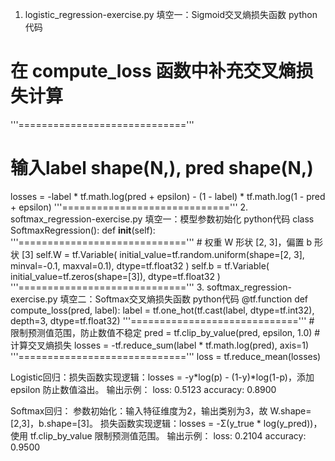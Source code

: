 1. logistic_regression-exercise.py 填空一：Sigmoid交叉熵损失函数
python代码
# 在 compute_loss 函数中补充交叉熵损失计算
'''============================='''
# 输入label shape(N,), pred shape(N,)
losses = -label * tf.math.log(pred + epsilon) - (1 - label) * tf.math.log(1 - pred + epsilon)
'''============================='''
2. softmax_regression-exercise.py 填空一：模型参数初始化
python代码
class SoftmaxRegression():
    def __init__(self):
        '''============================='''
        # 权重 W 形状 [2, 3]，偏置 b 形状 [3]
        self.W = tf.Variable(
            initial_value=tf.random.uniform(shape=[2, 3], minval=-0.1, maxval=0.1),
            dtype=tf.float32
        )
        self.b = tf.Variable(
            initial_value=tf.zeros(shape=[3]),
            dtype=tf.float32
        )
        '''============================='''
3. softmax_regression-exercise.py 填空二：Softmax交叉熵损失函数
python代码
@tf.function
def compute_loss(pred, label):
    label = tf.one_hot(tf.cast(label, dtype=tf.int32), depth=3, dtype=tf.float32)
    '''============================='''
    # 限制预测值范围，防止数值不稳定
    pred = tf.clip_by_value(pred, epsilon, 1.0)
    # 计算交叉熵损失
    losses = -tf.reduce_sum(label * tf.math.log(pred), axis=1)
    '''============================='''
    loss = tf.reduce_mean(losses)

Logistic回归：损失函数实现逻辑：losses = -y*log(p) - (1-y)*log(1-p)，添加 epsilon 防止数值溢出。
输出示例：
loss: 0.5123   accuracy: 0.8900

Softmax回归：
参数初始化：输入特征维度为2，输出类别为3，故 W.shape=[2,3]，b.shape=[3]。
损失函数实现逻辑：losses = -Σ(y_true * log(y_pred))，使用 tf.clip_by_value 限制预测值范围。
输出示例：
loss: 0.2104   accuracy: 0.9500
